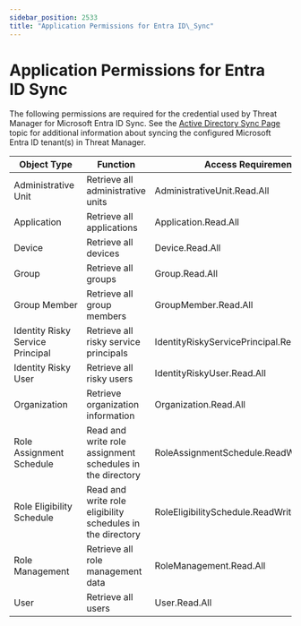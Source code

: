 ```yaml
---
sidebar_position: 2533
title: "Application Permissions for Entra ID\_Sync"
---
```


# Application Permissions for Entra ID Sync

The following permissions are required for the credential used by Threat Manager for Microsoft Entra ID Sync. See the [Active Directory Sync Page](../../Administration/Configuration/Integrations/ActiveDirectorySync "Active Directory Sync Page") topic for additional information about syncing the configured Microsoft Entra ID tenant(s) in Threat Manager.

| Object Type | Function | Access Requirements |
| --- | --- | --- |
| Administrative Unit | Retrieve all administrative units | AdministrativeUnit.Read.All |
| Application | Retrieve all applications | Application.Read.All |
| Device | Retrieve all devices | Device.Read.All |
| Group | Retrieve all groups | Group.Read.All |
| Group Member | Retrieve all group members | GroupMember.Read.All |
| Identity Risky Service Principal | Retrieve all risky service principals | IdentityRiskyServicePrincipal.Read.All |
| Identity Risky User | Retrieve all risky users | IdentityRiskyUser.Read.All |
| Organization | Retrieve organization information | Organization.Read.All |
| Role Assignment Schedule | Read and write role assignment schedules in the directory | RoleAssignmentSchedule.ReadWrite.Directory |
| Role Eligibility Schedule | Read and write role eligibility schedules in the directory | RoleEligibilitySchedule.ReadWrite.Directory |
| Role Management | Retrieve all role management data | RoleManagement.Read.All |
| User | Retrieve all users | User.Read.All |